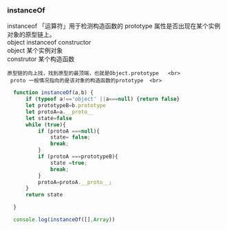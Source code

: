 ### instanceOf

   instanceof 「运算符」用于检测构造函数的 prototype 属性是否出现在某个实例对象的原型链上。  <br>
    object instanceof constructor   <br>
    object 某个实例对象   <br>
    construtor 某个构造函数   <br>

    原型链的向上找，找到原型的最顶端，也就是Object.prototype   <br>
     proto 一般情况指向的是该对象的构造函数的prototype  <br>
  ```js 
    function instanceOf(a,b) {
        if (typeof a!=='object' ||a===null) {return false}
        let prototypeB=b.prototype
        let protoA=a.__proto__
        let state=false
        while (true){
            if (protoA ===null){
                state= false;
                break;
            }
            if (protoA ===prototypeB){
                state =true;
                break;
            }
            protoA=protoA.__proto__;
        }
        return state

    }

    console.log(instanceOf([],Array))
```
